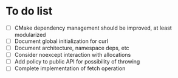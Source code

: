 # To do list

- [ ] CMake dependency management should be improved, at least modularized
- [ ] Document global initialization for curl
- [ ] Document architecture, namespace deps, etc
- [ ] Consider noexcept interaction with allocations
- [ ] Add policy to public API for possibility of throwing
- [ ] Complete implementation of fetch operation
